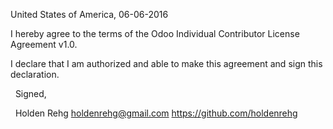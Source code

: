 United States of America, 06-06-2016  

I hereby agree to the terms of the Odoo Individual Contributor License Agreement v1.0.  

I declare that I am authorized and able to make this agreement and sign this declaration.

  Signed,

  Holden Rehg holdenrehg@gmail.com https://github.com/holdenrehg